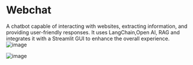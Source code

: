 # Webchat

A chatbot capable of interacting with websites, extracting information, and providing user-friendly responses. It uses LangChain,Open AI, RAG and integrates it with a Streamlit GUI to enhance the overall experience.
![image](https://github.com/user-attachments/assets/f9a580e6-394a-4752-8caa-c495f86978f2)

![image](https://github.com/user-attachments/assets/c5bf6edc-6dd7-4b4f-843b-ad9db8c85e5c)


